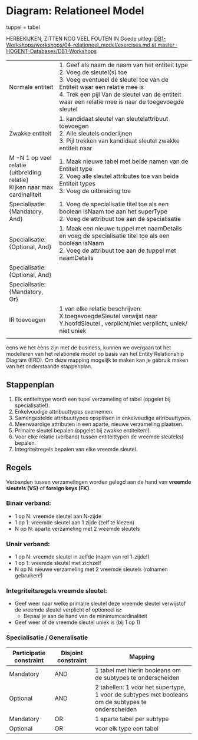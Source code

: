 # Diagram: **Relationeel Model**

tuppel = tabel

HERBEKIJKEN, ZITTEN NOG VEEL FOUTEN IN
Goede uitleg:
[DB1-Workshops/workshops/04-relationeel_model/exercises.md at master · HOGENT-Databases/DB1-Workshops](https://github.com/HOGENT-Databases/DB1-Workshops/blob/master/workshops/04-relationeel_model/exercises.md)

|                                                                                      |                                                                                                                                                                                                                                                                |
| ------------------------------------------------------------------------------------ | -------------------------------------------------------------------------------------------------------------------------------------------------------------------------------------------------------------------------------------------------------------- |
| Normale entiteit                                                                     | 1. Geef als naam de naam van het entiteit type<br>2. Voeg de sleutel(s) toe<br>3. Voeg eventueel de sleutel toe van de Entiteit waar een relatie mee is<br>4. Trek een pijl Van de sleutel van de entiteit waar een relatie mee is naar de toegevoegde sleutel |
| Zwakke entiteit                                                                      | 1. kandidaat sleutel van sleutelattribuut toevoegen<br>2. Alle sleutels onderlijnen<br>3. Pijl trekken van kandidaat sleutel zwakke entiteit naar                                                                                                              |
| M -N 1 op veel relatie<br>(uitbreiding relatie)<br>Kijken naar max <br>cardinaliteit | 1. Maak nieuwe tabel met beide namen van de Entiteit type<br>2. Voeg alle sleutel attributes toe van beide Entiteit types<br>3. Voeg de uitbreiding toe                                                                                                        |
| Specialisatie:<br> {Mandatory, And}                                                  | 1. Voeg de specialisatie titel toe als een boolean isNaam toe aan het superType<br>2. Voeg de attribuut toe aan de specialisatie                                                                                                                               |
| Specialisatie: <br>{Optional, And}                                                   | 1. Maak een nieuwe tuppel met naamDetails en voeg de specialisatie titel toe als een boolean isNaam<br>2. Voeg de attribuut toe aan de  tuppel met naamDetails                                                                                                 |
| Specialisatie: <br>{Optional, And}                                                   |                                                                                                                                                                                                                                                                |
| Specialisatie: <br>{Mandatory, Or}                                                   |                                                                                                                                                                                                                                                                |
| IR toevoegen                                                                         | 1 van elke relatie beschrijven:<br>X.toegevoegdeSleutel verwijst naar Y.hoofdSleutel , verplicht/niet verplicht, uniek/ niet uniek<br>                                                                                                                         |
|                                                                                      |                                                                                                                                                                                                                                                                |


eens we het eens zijn met de business, kunnen we overgaan tot het modelleren van het relationele model op basis van het Entity Relationship Diagram (ERD). Om deze mapping mogelijk te maken kan je gebruik maken van het onderstaande stappenplan.

## Stappenplan​

[](https://github.com/HOGENT-Databases/DB1-Workshops/blob/master/workshops/04-relationeel_model/exercises.md#stappenplan)

1. Elk entiteittype wordt een tupel verzameling of tabel ​(opgelet bij specialisatie!).​
2. Enkelvoudige attribuuttypes overnemen.​
3. Samengestelde attribuuttypes opsplitsen in enkelvoudige attribuuttypes.​
4. Meerwaardige attributen in een aparte, nieuwe verzameling plaatsen.​
5. Primaire sleutel bepalen (opgelet bij zwakke entiteiten!).​
6. Voor elke relatie (verband) tussen entiteittypen de vreemde sleutel(s) bepalen.​
7. Integriteitregels bepalen van elke vreemde sleutel.​

## Regels

[](https://github.com/HOGENT-Databases/DB1-Workshops/blob/master/workshops/04-relationeel_model/exercises.md#regels)

Verbanden tussen verzamelingen worden gelegd aan de hand van **vreemde sleutels (VS)** of **foreign keys (FK)**.

### Binair verband:​

[](https://github.com/HOGENT-Databases/DB1-Workshops/blob/master/workshops/04-relationeel_model/exercises.md#binair-verband)

- 1 op N: vreemde sleutel aan N-zijde​
- 1 op 1: vreemde sleutel aan 1 zijde (zelf te kiezen)
- N op N: aparte verzameling met 2 vreemde sleutels​

### Unair verband: ​

[](https://github.com/HOGENT-Databases/DB1-Workshops/blob/master/workshops/04-relationeel_model/exercises.md#unair-verband-)

- 1 op N: vreemde sleutel in zelfde (naam van rol 1-zijde!)​
- 1 op 1: vreemde sleutel met zichzelf​
- N op N: nieuwe verzameling met 2 vreemde sleutels (rolnamen gebruiken!)

### Integriteitsregels vreemde sleutel:​

[](https://github.com/HOGENT-Databases/DB1-Workshops/blob/master/workshops/04-relationeel_model/exercises.md#integriteitsregels-vreemde-sleutel)

- Geef weer naar welke primaire sleutel deze vreemde sleutel verwijst​ of de vreemde sleutel verplicht of optioneel is: ​
    - Bepaal je aan de hand van de minimumcardinaliteit​
- Geef weer of de vreemde sleutel uniek is (bij 1 op 1)​

### Specialisatie / Generalisatie

[](https://github.com/HOGENT-Databases/DB1-Workshops/blob/master/workshops/04-relationeel_model/exercises.md#specialisatie--generalisatie)

|Participatie constraint|Disjoint constraint|Mapping|
|---|---|---|
|Mandatory|AND|1 tabel met hierin booleans om de subtypes te onderscheiden|
|Optional|AND|2 tabellen: 1 voor het supertype, 1 voor de subtypes met booleans om de subtypes te onderscheiden|
|Mandatory|OR|1 aparte tabel per subtype|
|Optional|OR|voor elk type een tabel|